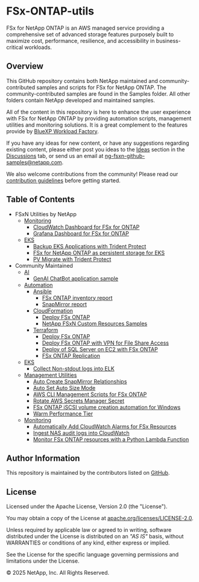 # FSx-ONTAP-utils

FSx for NetApp ONTAP is an AWS managed service providing a comprehensive set of advanced storage features purposely
built to maximize cost, performance, resilience, and accessibility in business-critical workloads.

## Overview

This GitHub repository contains both NetApp maintained and community-contributed samples and scripts for FSx for NetApp ONTAP.
The community-contributed samples are found in the Samples folder. All other folders contain NetApp developed and maintained samples.

All of the content in this repository is here to enhance the user experience with FSx for NetApp ONTAP by providing
automation scripts, management utilities and monitoring solutions. It is a great complement to the features provide by
[BlueXP Workload Factory](https://console.workloads.netapp.com).

If you have any ideas for new content, or have any suggestions regarding existing content, please either post you ideas to the
[Ideas](https://github.com/NetApp/FSx-ONTAP-samples-scripts/discussions/categories/ideas) section in the
[Discussions](https://github.com/NetApp/FSx-ONTAP-samples-scripts/discussions) tab, or send us an email at
[ng-fsxn-github-samples@netapp.com](mailto:ng-fsxn-github-samples@netapp.com).

We also welcome contributions from the community! Please read our [contribution guidelines](CONTRIBUTING.md) before getting started.

## Table of Contents

* FSxN Utilities by NetApp
    * [Monitoring](/Monitoring)
        * [CloudWatch Dashboard for FSx for ONTAP](/Monitoring/CloudWatch-FSx)
        * [Grafana Dashboard for FSx for ONTAP](/Monitoring/Grafana)
    * [EKS](/EKS)
        * [Backup EKS Applications with Trident Protect](/EKS/Backup-EKS-Applications-with-Trident-Protect)
        * [FSx for NetApp ONTAP as persistent storage for EKS](/EKS/FSxN-as-PVC-for-EKS)
        * [PV Migrate with Trident Protect](/EKS/PV-Migrate-with-Trident-Protect)
* Community Maintained
    * [AI](/Samples/AI)
        * [GenAI ChatBot application sample](/Samples/AI/GenAI-ChatBot-application-sample)
    * [Automation](/Samples/Automation)
        * [Ansible](/Samples/Automation/Ansible)
            * [FSx ONTAP inventory report](/Samples/Automation/Ansible/FSxN-Inventory-Report)
            * [SnapMirror report](/Samples/Automation/Ansible/SnapMirror-Report)
        * [CloudFormation](/Samples/Automation/CloudFormation)
            * [Deploy FSx ONTAP](/Samples/Automation/CloudFormation/Deploy-FSx-ONTAP)
            * [NetApp FSxN Custom Resources Samples](/Samples/Automation/CloudFormation/NetApp-FSxN-Custom-Resources-Samples)
        * [Terraform](/Samples/Automation/Terraform)
            * [Deploy FSx ONTAP](/Samples/Automation/Terraform/Deploy-FSx-ONTAP)
            * [Deploy FSx ONTAP with VPN for File Share Access](/Samples/Automation/Terraform/Deploy-FSx-ONTAP-Fileshare-Access)
            * [Deploy of SQL Server on EC2 with FSx ONTAP](/Samples/Automation/Terraform/Deploy-FSx-ONTAP-SQL-Server)
            * [FSx ONTAP Replication](/Samples/Automation/Terraform/FSx-ONTAP-Replicate)
    * [EKS](/Samples/EKS)
        * [Collect Non-stdout logs into ELK](/Samples/EKS/EKS-logs-to-ELK)
    * [Management Utilities](/Samples/Management-Utilities)
        * [Auto Create SnapMirror Relationships](/Samples/Management-Utilities/Auto-Create-SM-Relationships)
        * [Auto Set Auto Size Mode](/Samples/Management-Utilities/Auto-Set-Auto-Size-Mode)
        * [AWS CLI Management Scripts for FSx ONTAP](/Samples/Management-Utilities/FSx-ONTAP-AWS-CLI-Scripts)
        * [Rotate AWS Secrets Manager Secret](/Samples/Management-Utilities/FSx-ONTAP-Rotate-Secret)
        * [FSx ONTAP iSCSI volume creation automation for Windows](/Samples/Management-Utilities/iSCSI-Vol-Create-and-Mount)
        * [Warm Performance Tier](/Samples/Management-Utilities/Warm-Performance-Tier)
    * [Monitoring](/Samples/Monitoring)
        * [Automatically Add CloudWatch Alarms for FSx Resources](/Samples/Monitoring/Auto-Add-CloudWatch-Alarms)
        * [Ingest NAS audit logs into CloudWatch](/Samples/Monitoring/Ingest-NAS-Audit-Logs-into-CloudWatch)
        * [Monitor FSx ONTAP resources with a Python Lambda Function](/Samples/Monitoring/Monitor-FSx-ONTAP-Services)

## Author Information

This repository is maintained by the contributors listed on [GitHub](https://github.com/NetApp/FSx-ONTAP-utils/graphs/contributors).

## License

Licensed under the Apache License, Version 2.0 (the "License").

You may obtain a copy of the License at [apache.org/licenses/LICENSE-2.0](http://www.apache.org/licenses/LICENSE-2.0).

Unless required by applicable law or agreed to in writing, software distributed under the License
is distributed on an _"AS IS"_ basis, without WARRANTIES or conditions of any kind, either express or implied.

See the License for the specific language governing permissions and limitations under the License.

© 2025 NetApp, Inc. All Rights Reserved.
